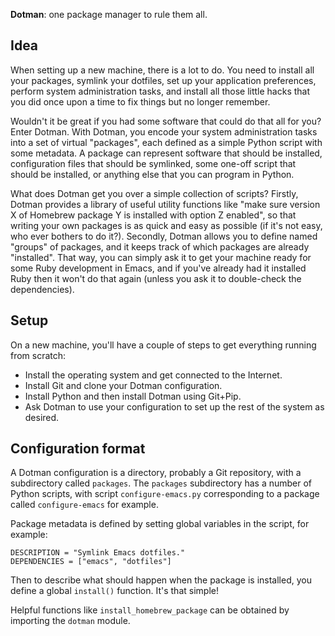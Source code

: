 **Dotman**: one package manager to rule them all.

## Idea

When setting up a new machine, there is a lot to do. You need to
install all your packages, symlink your dotfiles, set up your
application preferences, perform system administration tasks, and
install all those little hacks that you did once upon a time to fix
things but no longer remember.

Wouldn't it be great if you had some software that could do that all
for you? Enter Dotman. With Dotman, you encode your system
administration tasks into a set of virtual "packages", each defined as
a simple Python script with some metadata. A package can represent
software that should be installed, configuration files that should be
symlinked, some one-off script that should be installed, or anything
else that you can program in Python.

What does Dotman get you over a simple collection of scripts? Firstly,
Dotman provides a library of useful utility functions like "make sure
version X of Homebrew package Y is installed with option Z enabled",
so that writing your own packages is as quick and easy as possible (if
it's not easy, who ever bothers to do it?). Secondly, Dotman allows
you to define named "groups" of packages, and it keeps track of which
packages are already "installed". That way, you can simply ask it to
get your machine ready for some Ruby development in Emacs, and if
you've already had it installed Ruby then it won't do that again
(unless you ask it to double-check the dependencies).

## Setup

On a new machine, you'll have a couple of steps to get everything
running from scratch:

* Install the operating system and get connected to the Internet.
* Install Git and clone your Dotman configuration.
* Install Python and then install Dotman using Git+Pip.
* Ask Dotman to use your configuration to set up the rest of the
  system as desired.

## Configuration format

A Dotman configuration is a directory, probably a Git repository, with
a subdirectory called `packages`. The `packages` subdirectory has a
number of Python scripts, with script `configure-emacs.py`
corresponding to a package called `configure-emacs` for example.

Package metadata is defined by setting global variables in the script,
for example:

    DESCRIPTION = "Symlink Emacs dotfiles."
    DEPENDENCIES = ["emacs", "dotfiles"]

Then to describe what should happen when the package is installed, you
define a global `install()` function. It's that simple!

Helpful functions like `install_homebrew_package` can be obtained by
importing the `dotman` module.
